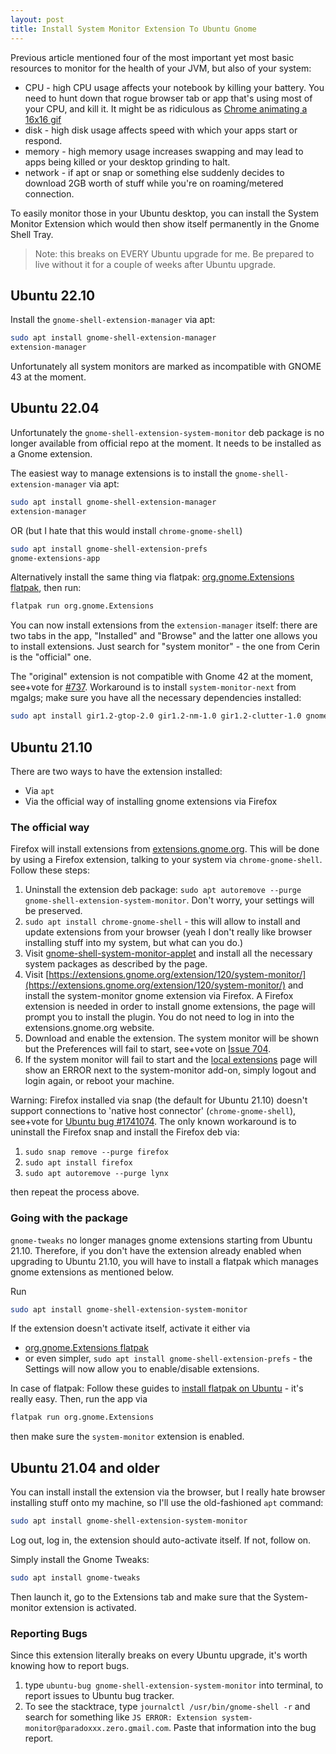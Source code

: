 ```yaml
---
layout: post
title: Install System Monitor Extension To Ubuntu Gnome
---
```


Previous article mentioned four of the most important yet most basic resources to monitor for the health of your JVM, but also
of your system:

* CPU - high CPU usage affects your notebook by killing your battery. You need to hunt down that rogue browser tab or app that's using most of your CPU, and kill it.
  It might be as ridiculous as [Chrome animating a 16x16 gif](https://bugs.chromium.org/p/chromium/issues/detail?id=165750)
* disk - high disk usage affects speed with which your apps start or respond.
* memory - high memory usage increases swapping and may lead to apps being killed or your desktop grinding to halt.
* network - if apt or snap or something else suddenly decides to download 2GB worth of stuff while you're on roaming/metered connection.

To easily monitor those in your Ubuntu desktop, you can install the System Monitor Extension which would then show itself permanently in the Gnome Shell Tray.

> Note: this breaks on EVERY Ubuntu upgrade for me. Be prepared to live without it
> for a couple of weeks after Ubuntu upgrade.

## Ubuntu 22.10

Install the `gnome-shell-extension-manager` via apt:

```bash
sudo apt install gnome-shell-extension-manager
extension-manager
```

Unfortunately all system monitors are marked as incompatible with GNOME 43 at the moment.

## Ubuntu 22.04

Unfortunately the `gnome-shell-extension-system-monitor` deb package is no longer available from
official repo at the moment. It needs to be installed as a Gnome extension.

The easiest way to manage extensions is to install the `gnome-shell-extension-manager` via apt:

```bash
sudo apt install gnome-shell-extension-manager
extension-manager
```

OR (but I hate that this would install `chrome-gnome-shell`)

```bash
sudo apt install gnome-shell-extension-prefs
gnome-extensions-app
```

Alternatively install the same thing via flatpak: [org.gnome.Extensions flatpak](https://flathub.org/apps/details/org.gnome.Extensions),
then run:

```bash
flatpak run org.gnome.Extensions
```

You can now install extensions from the `extension-manager` itself: there are two tabs in the app,
"Installed" and "Browse" and the latter one allows you to install extensions.
Just search for "system monitor" - the one from Cerin is the "official" one.

The "original" extension is not compatible with Gnome 42 at the moment, see+vote
for [#737](https://github.com/paradoxxxzero/gnome-shell-system-monitor-applet/issues/737).
Workaround is to install `system-monitor-next` from mgalgs; make sure you have
all the necessary dependencies installed:

```bash
sudo apt install gir1.2-gtop-2.0 gir1.2-nm-1.0 gir1.2-clutter-1.0 gnome-system-monitor
```

## Ubuntu 21.10

There are two ways to have the extension installed:

* Via `apt`
* Via the official way of installing gnome extensions via Firefox

### The official way

Firefox will install extensions from [extensions.gnome.org](https://extensions.gnome.org).
This will be done by using a Firefox extension, talking to your system via `chrome-gnome-shell`.
Follow these steps:

1. Uninstall the extension deb package: `sudo apt autoremove --purge gnome-shell-extension-system-monitor`.
   Don't worry, your settings will be preserved.
2. `sudo apt install chrome-gnome-shell` - this will allow to install and update extensions
   from your browser (yeah I don't really like browser installing stuff into my system, but what can you do.)
3. Visit [gnome-shell-system-monitor-applet](https://github.com/paradoxxxzero/gnome-shell-system-monitor-applet) and install
   all the necessary system packages as described by the page.
4. Visit [https://extensions.gnome.org/extension/120/system-monitor/](https://extensions.gnome.org/extension/120/system-monitor/)
   and install the system-monitor gnome extension via Firefox.
   A Firefox extension is needed in order to install gnome extensions, the page will prompt you to install the plugin. You do
   not need to log in into the extensions.gnome.org website.
5. Download and enable the extension. The system monitor will be shown but the Preferences
   will fail to start, see+vote on [Issue 704](https://github.com/paradoxxxzero/gnome-shell-system-monitor-applet/issues/704).
6. If the system monitor will fail to start and the [local extensions](https://extensions.gnome.org/local) page
   will show an ERROR next to the system-monitor add-on, simply logout and login again,
   or reboot your machine.

Warning: Firefox installed via snap (the default for Ubuntu 21.10) doesn't support
connections to 'native host connector' (`chrome-gnome-shell`), see+vote for
[Ubuntu bug #1741074](https://bugs.launchpad.net/ubuntu/+source/chromium-browser/+bug/1741074).
The only known workaround is to uninstall the
Firefox snap and install the Firefox deb via:

1. `sudo snap remove --purge firefox`
2. `sudo apt install firefox`
3. `sudo apt autoremove --purge lynx`

then repeat the process above.

### Going with the package

`gnome-tweaks` no longer manages gnome extensions starting from Ubuntu 21.10. Therefore,
if you don't have the extension already enabled when upgrading to Ubuntu 21.10,
you will have to install a flatpak which manages gnome extensions as mentioned below.

Run

```bash
sudo apt install gnome-shell-extension-system-monitor
```

If the extension doesn't activate itself, activate it either via

* [org.gnome.Extensions flatpak](https://flathub.org/apps/details/org.gnome.Extensions)
* or even simpler, `sudo apt install gnome-shell-extension-prefs` - the Settings will now allow you to enable/disable extensions.

In case of flatpak: Follow these guides to [install flatpak on Ubuntu](https://flatpak.org/setup/Ubuntu/) - it's really easy. Then, run the app via

```bash
flatpak run org.gnome.Extensions
```
then make sure the `system-monitor` extension is enabled.

## Ubuntu 21.04 and older

You can install install the extension via the browser, but I really hate browser installing stuff onto my machine,
so I'll use the old-fashioned `apt` command:

```bash
sudo apt install gnome-shell-extension-system-monitor
```

Log out, log in, the extension should auto-activate itself. If not, follow on.

Simply install the Gnome Tweaks:

```bash
sudo apt install gnome-tweaks
```

Then launch it, go to the Extensions tab and make sure that the System-monitor extension is activated.

### Reporting Bugs

Since this extension literally breaks on every Ubuntu upgrade, it's worth knowing how to report bugs.

1. type `ubuntu-bug gnome-shell-extension-system-monitor` into terminal, to report issues to Ubuntu bug tracker.
2. To see the stacktrace, type `journalctl /usr/bin/gnome-shell -r` and search for something like `JS ERROR: Extension system-monitor@paradoxxx.zero.gmail.com`.
  Paste that information into the bug report.

